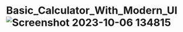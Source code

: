 # Basic_Calculator_With_Modern_UI![Screenshot 2023-10-06 134815](https://github.com/Chiku1904/Basic_Calculator_With_Modern_UI/assets/125766877/aa1d131a-be2a-40e5-aed3-8954403f289f)
